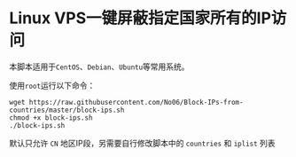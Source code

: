 # Linux VPS一键屏蔽指定国家所有的IP访问
本脚本适用于`CentOS`、`Debian`、`Ubuntu`等常用系统。

使用`root`运行以下命令：

    wget https://raw.githubusercontent.com/No06/Block-IPs-from-countries/master/block-ips.sh
    chmod +x block-ips.sh
    ./block-ips.sh

默认只允许 `CN` 地区IP段，另需要自行修改脚本中的 `countries` 和 `iplist` 列表

  [1]: http://www.ipdeny.com/ipblocks